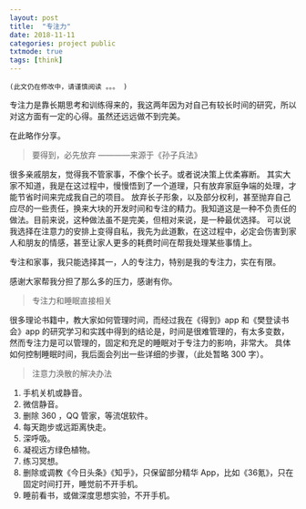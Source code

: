 ```yaml
---
layout: post
title:  "专注力"
date: 2018-11-11
categories: project public
txtmode: true
tags: [think]
---
```


`(此文仍在修改中，请谨慎阅读 。。。 )`

专注力是靠长期思考和训练得来的，我这两年因为对自己有较长时间的研究，所以对这方面有一定的心得。虽然还远远做不到完美。

在此略作分享。

>要得到，必先放弃 ————来源于《孙子兵法》

很多亲戚朋友，觉得我不管家事，不像个长子。或者说决策上优柔寡断。
其实大家不知道，我是在这过程中，慢慢悟到了一个道理，只有放弃家庭争端的处理，才能节省时间来完成我自己的项目。
放弃长子形象，以及部分权利，甚至抛弃自己应尽的一些责任，换来大块的开发时间和专注的精力。我知道这是一种不负责任的做法。目前来说，这种做法虽不是完美，但相对来说，是一种最优选择。
可以说我选择在注意力的安排上变得自私，我先为此道歉，在这过程中，必定会伤害到家人和朋友的情感，甚至让家人更多的耗费时间在帮我处理某些事情上。

专注和家事，我只能选择其一，人的专注力，特别是我的专注力，实在有限。

感谢大家帮我分担了那么多的压力，感谢有你。

>专注力和睡眠直接相关

很多理论书籍中，教大家如何管理时间，而经过我在《得到》app 和《樊登读书会》app 的研究学习和实践中得到的结论是，时间是很难管理的，有太多变数，然而专注力是可以管理的，固定和充足的睡眠对于专注力的影响，非常大。
具体如何控制睡眠时间，我后面会列出一些详细的步骤，（此处暂略 300 字）。


>注意力涣散的解决办法

1. 手机关机或静音。
2. 微信静音。
3. 删除 360 ，QQ 管家，等流氓软件。
4. 每天跑步或远距离快走。
5. 深呼吸。
6. 凝视远方绿色植物。
7. 练习冥想。
8. 删除或调教《今日头条》《知乎》，只保留部分精华 App，比如《36氪》，只在固定时间打开，睡觉前不开手机。
9. 睡前看书，或做深度思想实验，不开手机。